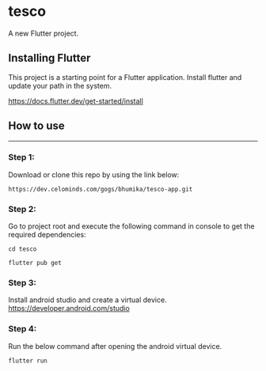 # tesco

A new Flutter project.

## Installing Flutter

This project is a starting point for a Flutter application.
Install flutter and update your path in the system.

https://docs.flutter.dev/get-started/install

## How to use
-----
### Step 1:
Download or clone this repo by using the link below:
```
https://dev.celominds.com/gogs/bhumika/tesco-app.git
```
### Step 2:

Go to project root and execute the following command in console to get the required dependencies:
```
cd tesco
```
```
flutter pub get
```
### Step 3:
 
 Install android studio and create a virtual device.
 https://developer.android.com/studio
 
### Step 4:
Run the below command after opening the android virtual device.
```
flutter run
```

